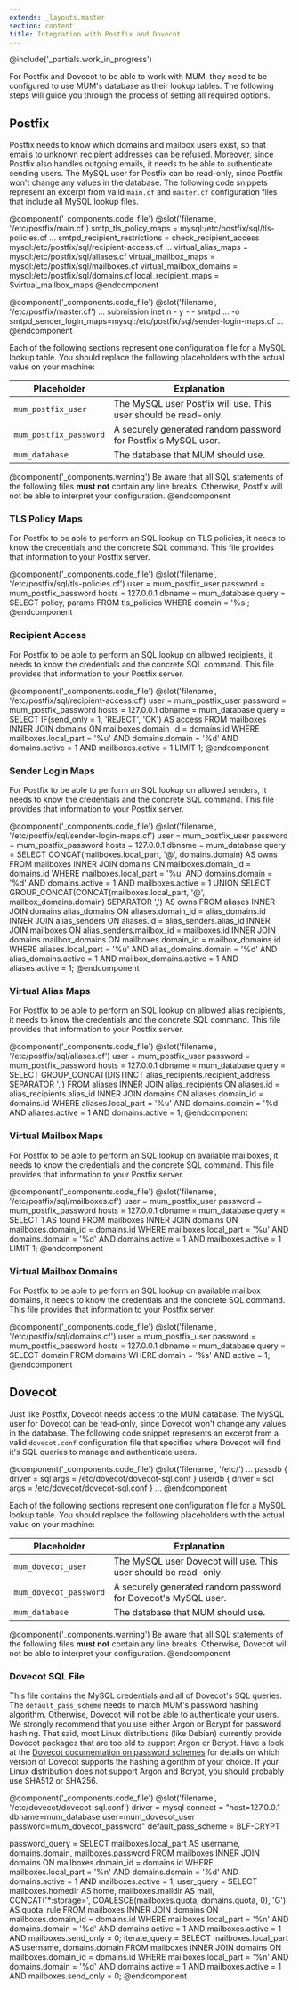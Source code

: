 ```yaml
---
extends: _layouts.master
section: content
title: Integration with Postfix and Dovecot
---
```


@include('_partials.work_in_progress')

For Postfix and Dovecot to be able to work with MUM, they need to be configured to use MUM's database
as their lookup tables. The following steps will guide you through the process of setting all required options.

## Postfix
Postfix needs to know which domains and mailbox users exist, so that emails to unknown recipient addresses can
be refused. Moreover, since Postfix also handles outgoing emails, it needs to be able to authenticate sending users.
The MySQL user for Postfix can be read-only, since Postfix won't change any values in the database.
The following code snippets represent an excerpt from valid `main.cf` and `master.cf` configuration files that include
all MySQL lookup files.

@component('_components.code_file')
    @slot('filename', '/etc/postfix/main.cf')
smtp_tls_policy_maps = mysql:/etc/postfix/sql/tls-policies.cf
...
smtpd_recipient_restrictions = check_recipient_access mysql:/etc/postfix/sql/recipient-access.cf
...
virtual_alias_maps = mysql:/etc/postfix/sql/aliases.cf
virtual_mailbox_maps = mysql:/etc/postfix/sql/mailboxes.cf
virtual_mailbox_domains = mysql:/etc/postfix/sql/domains.cf
local_recipient_maps = $virtual_mailbox_maps
@endcomponent

@component('_components.code_file')
    @slot('filename', '/etc/postfix/master.cf')
...
submission inet n       -       y       -       -       smtpd
  ...
  -o smtpd_sender_login_maps=mysql:/etc/postfix/sql/sender-login-maps.cf
...
@endcomponent

Each of the following sections represent one configuration file for a MySQL lookup table.
You should replace the following placeholders with the actual value on your machine:

| Placeholder            | Explanation                                                     |
|------------------------|-----------------------------------------------------------------|
| `mum_postfix_user`     | The MySQL user Postfix will use. This user should be read-only. |
| `mum_postfix_password` | A securely generated random password for Postfix's MySQL user.  |
| `mum_database`         | The database that MUM should use.                               |

@component('_components.warning')
Be aware that all SQL statements of the following files <strong>must not</strong> contain any line breaks.
Otherwise, Postfix will not be able to interpret your configuration.
@endcomponent

### TLS Policy Maps
For Postfix to be able to perform an SQL lookup on TLS policies, it needs to
know the credentials and the concrete SQL command. This file provides that
information to your Postfix server.

@component('_components.code_file')
    @slot('filename', '/etc/postfix/sql/tls-policies.cf')
user = mum_postfix_user
password = mum_postfix_password
hosts = 127.0.0.1
dbname = mum_database
query = SELECT policy, params FROM tls_policies WHERE domain = '%s';
@endcomponent

### Recipient Access
For Postfix to be able to perform an SQL lookup on allowed recipients, it needs
to know the credentials and the concrete SQL command. This file provides that
information to your Postfix server.

@component('_components.code_file')
    @slot('filename', '/etc/postfix/sql/recipient-access.cf')
user = mum_postfix_user
password = mum_postfix_password
hosts = 127.0.0.1
dbname = mum_database
query = SELECT IF(send_only = 1, 'REJECT', 'OK') AS access FROM mailboxes INNER JOIN domains ON mailboxes.domain_id = domains.id WHERE mailboxes.local_part = '%u' AND domains.domain = '%d' AND domains.active = 1 AND mailboxes.active = 1 LIMIT 1;
@endcomponent

### Sender Login Maps
For Postfix to be able to perform an SQL lookup on allowed senders, it needs
to know the credentials and the concrete SQL command. This file provides that
information to your Postfix server.

@component('_components.code_file')
    @slot('filename', '/etc/postfix/sql/sender-login-maps.cf')
user = mum_postfix_user
password = mum_postfix_password
hosts = 127.0.0.1
dbname = mum_database
query = SELECT CONCAT(mailboxes.local_part, '@', domains.domain) AS owns FROM mailboxes INNER JOIN domains ON mailboxes.domain_id = domains.id WHERE mailboxes.local_part = '%u' AND domains.domain = '%d' AND domains.active = 1 AND mailboxes.active = 1 UNION SELECT GROUP_CONCAT(CONCAT(mailboxes.local_part, '@', mailbox_domains.domain) SEPARATOR ',') AS owns FROM aliases INNER JOIN domains alias_domains ON aliases.domain_id = alias_domains.id INNER JOIN alias_senders ON aliases.id = alias_senders.alias_id INNER JOIN mailboxes ON alias_senders.mailbox_id = mailboxes.id INNER JOIN domains mailbox_domains ON mailboxes.domain_id = mailbox_domains.id WHERE aliases.local_part = '%u' AND alias_domains.domain = '%d' AND alias_domains.active = 1 AND mailbox_domains.active = 1 AND aliases.active = 1;
@endcomponent

### Virtual Alias Maps
For Postfix to be able to perform an SQL lookup on allowed alias recipients, it
needs to know the credentials and the concrete SQL command. This file provides
that information to your Postfix server.

@component('_components.code_file')
    @slot('filename', '/etc/postfix/sql/aliases.cf')
user = mum_postfix_user
password = mum_postfix_password
hosts = 127.0.0.1
dbname = mum_database
query = SELECT GROUP_CONCAT(DISTINCT alias_recipients.recipient_address SEPARATOR ',') FROM aliases INNER JOIN alias_recipients ON aliases.id = alias_recipients.alias_id INNER JOIN domains ON aliases.domain_id = domains.id WHERE aliases.local_part = '%u' AND domains.domain = '%d' AND aliases.active = 1 AND domains.active = 1;
@endcomponent

### Virtual Mailbox Maps
For Postfix to be able to perform an SQL lookup on available mailboxes, it needs
to know the credentials and the concrete SQL command. This file provides that
information to your Postfix server.

@component('_components.code_file')
    @slot('filename', '/etc/postfix/sql/mailboxes.cf')
user = mum_postfix_user
password = mum_postfix_password
hosts = 127.0.0.1
dbname = mum_database
query = SELECT 1 AS found FROM mailboxes INNER JOIN domains ON mailboxes.domain_id = domains.id WHERE mailboxes.local_part = '%u' AND domains.domain = '%d' AND domains.active = 1 AND mailboxes.active = 1 LIMIT 1;
@endcomponent

### Virtual Mailbox Domains
For Postfix to be able to perform an SQL lookup on available mailbox domains, it
needs to know the credentials and the concrete SQL command. This file provides
that information to your Postfix server.

@component('_components.code_file')
    @slot('filename', '/etc/postfix/sql/domains.cf')
user = mum_postfix_user
password = mum_postfix_password
hosts = 127.0.0.1
dbname = mum_database
query = SELECT domain FROM domains WHERE domain = '%s' AND active = 1;
@endcomponent

## Dovecot
Just like Postfix, Dovecot needs access to the MUM database. 
The MySQL user for Dovecot can be read-only, since Dovecot won't change any values in the database.
The following code snippet represents an excerpt from a valid `dovecot.conf` configuration file 
that specifies where Dovecot will find it's SQL queries to manage and authenticate users.


@component('_components.code_file')
    @slot('filename', '/etc/')
...
passdb {
    driver = sql
    args = /etc/dovecot/dovecot-sql.conf
}
userdb {
    driver = sql
    args = /etc/dovecot/dovecot-sql.conf
}
...
@endcomponent

Each of the following sections represent one configuration file for a MySQL lookup table.
You should replace the following placeholders with the actual value on your machine:

| Placeholder            | Explanation                                                     |
|------------------------|-----------------------------------------------------------------|
| `mum_dovecot_user`     | The MySQL user Dovecot will use. This user should be read-only. |
| `mum_dovecot_password` | A securely generated random password for Dovecot's MySQL user.  |
| `mum_database`         | The database that MUM should use.                               |

@component('_components.warning')
Be aware that all SQL statements of the following files <strong>must not</strong> contain any line breaks.
Otherwise, Dovecot will not be able to interpret your configuration.
@endcomponent

### Dovecot SQL File
This file contains the MySQL credentials and all of Dovecot's SQL queries. 
The `default_pass_scheme` needs to match MUM's password hashing algorithm. Otherwise, Dovecot will not be able
to authenticate your users. 
We strongly recommend that you use either Argon or Bcrypt for password hashing. That said, most Linux
distributions (like Debian) currently provide Dovecot packages that are too old to support Argon or Bcrypt.
Have a look at the [Dovecot documentation on password schemes](https://wiki.dovecot.org/Authentication/PasswordSchemes)
for details on which version of Dovecot supports the hashing algorithm of your choice.
If your Linux distribution does not support Argon and Bcrypt, you should probably use SHA512 or SHA256.

@component('_components.code_file')
    @slot('filename', '/etc/dovecot/dovecot-sql.conf')
driver = mysql
connect = "host=127.0.0.1 dbname=mum_database user=mum_dovecot_user password=mum_dovecot_password"
default_pass_scheme = BLF-CRYPT

password_query = SELECT mailboxes.local_part AS username, domains.domain, mailboxes.password FROM mailboxes INNER JOIN domains ON mailboxes.domain_id = domains.id WHERE mailboxes.local_part = '%n' AND domains.domain = '%d' AND domains.active = 1 AND mailboxes.active = 1;
user_query = SELECT mailboxes.homedir AS home, mailboxes.maildir AS mail, CONCAT('*:storage=', COALESCE(mailboxes.quota, domains.quota, 0), 'G') AS quota_rule FROM mailboxes INNER JOIN domains ON mailboxes.domain_id = domains.id WHERE mailboxes.local_part = '%n' AND domains.domain = '%d' AND domains.active = 1 AND mailboxes.active = 1 AND mailboxes.send_only = 0;
iterate_query = SELECT mailboxes.local_part AS username, domains.domain FROM mailboxes INNER JOIN domains ON mailboxes.domain_id = domains.id WHERE mailboxes.local_part = '%n' AND domains.domain = '%d' AND domains.active = 1 AND mailboxes.active = 1 AND mailboxes.send_only = 0;
@endcomponent
